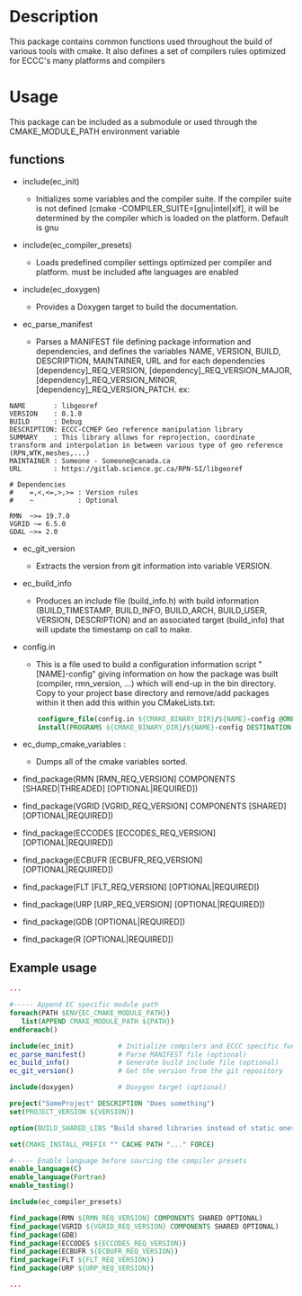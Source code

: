 # Description

This package contains common functions used throughout the build of various tools with cmake. 
It also defines a set of compilers rules optimized for ECCC's many platforms and compilers

# Usage
This package can be included as a submodule or used through the CMAKE_MODULE_PATH environment variable

## functions

* include(ec_init)
  * Initializes some variables and the compiler suite. If the compiler suite is not defined (cmake -COMPILER_SUITE=[gnu|intel|xlf], it will be determined by the compiler which is loaded on the platform. Default is gnu

* include(ec_compiler_presets)
  * Loads predefined compiler settings optimized per compiler and platform. must be included afte languages are enabled

* include(ec_doxygen) 
  * Provides a Doxygen target to build the documentation.

* ec_parse_manifest
  * Parses a MANIFEST file defining package information and dependencies, and defines the variables NAME, VERSION, BUILD, DESCRIPTION, MAINTAINER, URL and for each dependencies [dependency]_REQ_VERSION, [dependency]_REQ_VERSION_MAJOR, [dependency]_REQ_VERSION_MINOR, [dependency]_REQ_VERSION_PATCH. ex:


```shell
NAME       : libgeoref
VERSION    : 0.1.0
BUILD      : Debug
DESCRIPTION: ECCC-CCMEP Geo reference manipulation library
SUMMARY    : This library allows for reprojection, coordinate transform and interpolation in between various type of geo reference (RPN,WTK,meshes,...)
MAINTAINER : Someone - Someone@canada.ca 
URL        : https://gitlab.science.gc.ca/RPN-SI/libgeoref

# Dependencies 
#    =,<,<=,>,>= : Version rules
#    ~           : Optional

RMN  ~>= 19.7.0
VGRID ~= 6.5.0
GDAL ~>= 2.0
```

* ec_git_version
  * Extracts the version from git information into variable VERSION.

* ec_build_info
  * Produces an include file (build_info.h) with build information (BUILD_TIMESTAMP, BUILD_INFO, BUILD_ARCH, BUILD_USER, VERSION, DESCRIPTION) and an associated target (build_info) that will update the timestamp on call to make.

* config.in
  * This is a file used to build a configuration information script "[NAME]-config" giving information on how the package was built (compiler, rmn_version, ...) which will end-up in the bin directory. Copy to your project base directory and remove/add packages within it then add this within you CMakeLists.txt:
```cmake
       configure_file(config.in ${CMAKE_BINARY_DIR}/${NAME}-config @ONLY)
       install(PROGRAMS ${CMAKE_BINARY_DIR}/${NAME}-config DESTINATION bin)
```

* ec_dump_cmake_variables :
  * Dumps all of the cmake variables sorted.


* find_package(RMN [RMN_REQ_VERSION] COMPONENTS [SHARED|THREADED] [OPTIONAL|REQUIRED])
* find_package(VGRID [VGRID_REQ_VERSION] COMPONENTS [SHARED] [OPTIONAL|REQUIRED])
* find_package(ECCODES [ECCODES_REQ_VERSION] [OPTIONAL|REQUIRED])
* find_package(ECBUFR [ECBUFR_REQ_VERSION] [OPTIONAL|REQUIRED])
* find_package(FLT [FLT_REQ_VERSION] [OPTIONAL|REQUIRED])
* find_package(URP [URP_REQ_VERSION] [OPTIONAL|REQUIRED])
* find_package(GDB [OPTIONAL|REQUIRED])
* find_package(R [OPTIONAL|REQUIRED])

## Example usage

```cmake
...

#----- Append EC specific module path
foreach(PATH $ENV{EC_CMAKE_MODULE_PATH})
   list(APPEND CMAKE_MODULE_PATH ${PATH})
endforeach()

include(ec_init)           # Initialize compilers and ECCC specific functions
ec_parse_manifest()        # Parse MANIFEST file (optional)
ec_build_info()            # Generate build include file (optional)
ec_git_version()           # Get the version from the git repository

include(doxygen)           # Doxygen target (optional)

project("SomeProject" DESCRIPTION "Does something")
set(PROJECT_VERSION ${VERSION})

option(BUILD_SHARED_LIBS "Build shared libraries instead of static ones." TRUE)

set(CMAKE_INSTALL_PREFIX "" CACHE PATH "..." FORCE)

#----- Enable language before sourcing the compiler presets
enable_language(C)
enable_language(Fortran)
enable_testing()

include(ec_compiler_presets)

find_package(RMN ${RMN_REQ_VERSION} COMPONENTS SHARED OPTIONAL)
find_package(VGRID ${VGRID_REQ_VERSION} COMPONENTS SHARED OPTIONAL)
find_package(GDB)
find_package(ECCODES ${ECCODES_REQ_VERSION})
find_package(ECBUFR ${ECBUFR_REQ_VERSION})
find_package(FLT ${FLT_REQ_VERSION})
find_package(URP ${URP_REQ_VERSION})

...
```
